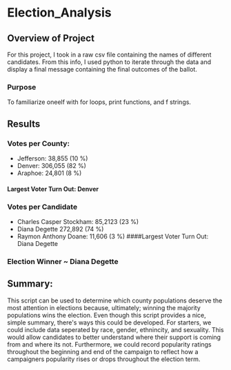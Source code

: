 # Election_Analysis

## Overview of Project
  For this project, I took in a raw csv file containing the names of different candidates. From this info, I used python to iterate through the data and display a final message containing the final outcomes of the ballot. 
 
### Purpose
  To familiarize oneelf with for loops, print functions, and f strings.
  
## Results
 ### Votes per County:
 - Jefferson: 38,855 (10 %)
 - Denver: 306,055 (82 %)
 - Araphoe: 24,801 (8 %)
 #### Largest Voter Turn Out: Denver

### Votes per Candidate
- Charles Casper Stockham: 85,2123 (23 %)
- Diana Degette 272,892 (74 %)
- Raymon Anthony Doane: 11,606 (3 %)
####Largest Voter Turn Out: Diana Degette 

 ### Election Winner ~ Diana Degette
 
 ## Summary: 
This script can be used to determine which county populations deserve the most attention in elections because, ultimately; winning the majority populations wins the election. Even though this script provides a nice, simple summary, there's ways this could be developed. For starters, we could include data seperated by race, gender, ethnincity, and sexuality. This would allow candidates to better understand where their support is coming from and where its not. Furthermore, we could record popularity ratings throughout the beginning and end of the campaign to reflect how a campaigners popularity rises or drops throughout the election term.
